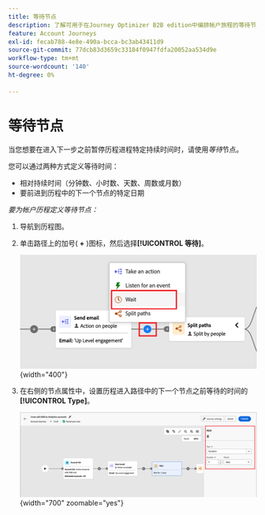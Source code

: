 ```yaml
---
title: 等待节点
description: 了解可用于在Journey Optimizer B2B edition中编排帐户旅程的等待节点类型。
feature: Account Journeys
exl-id: fecab788-4e8e-490a-bcca-bc3ab43411d9
source-git-commit: 77dcb83d3659c33184f0947fdfa20052aa534d9e
workflow-type: tm+mt
source-wordcount: '140'
ht-degree: 0%

---
```


# 等待节点

当您想要在进入下一步之前暂停历程进程特定持续时间时，请使用&#x200B;_等待_&#x200B;节点。

您可以通过两种方式定义等待时间：

* 相对持续时间（分钟数、小时数、天数、周数或月数）
* 要前进到历程中的下一个节点的特定日期

_要为帐户历程定义等待节点：_

1. 导航到历程图。

1. 单击路径上的加号( **+** )图标，然后选择&#x200B;**[!UICONTROL 等待]**。

   ![添加历程节点 — 等待](./assets/add-node-wait.png){width="400"}

1. 在右侧的节点属性中，设置历程进入路径中的下一个节点之前等待的时间的&#x200B;**[!UICONTROL Type]**。

   ![历程节点 — 等待](./assets/node-wait.png){width="700" zoomable="yes"}
